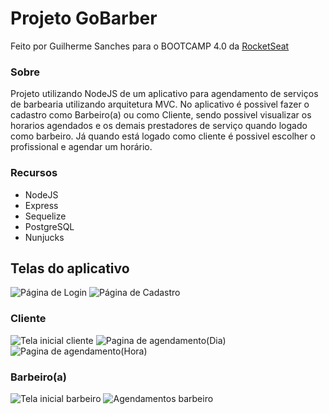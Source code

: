 # Projeto GoBarber

Feito por Guilherme Sanches para o BOOTCAMP 4.0 da [RocketSeat](https://www.rocketseat.com.br/)

### Sobre

Projeto utilizando NodeJS de um aplicativo para agendamento de serviços de barbearia utilizando arquitetura MVC. No aplicativo é possivel fazer o cadastro como Barbeiro(a) ou como Cliente, sendo possivel visualizar os horarios agendados e os demais prestadores de serviço quando logado como barbeiro. Já quando está logado como cliente é possivel escolher o profissional e agendar um horário.

### Recursos

- NodeJS
- Express
- Sequelize
- PostgreSQL
- Nunjucks

## Telas do aplicativo

![Página de Login](https://raw.githubusercontent.com/GSANCHESAV/GoBarber/master/imagens%20telas/1%20-%20Login.png)
![Página de Cadastro](https://raw.githubusercontent.com/GSANCHESAV/GoBarber/master/imagens%20telas/2%20-%20Cadastro.png)
### Cliente
![Tela inicial cliente](https://raw.githubusercontent.com/GSANCHESAV/GoBarber/master/imagens%20telas/3%20-%20Tela%20inicial%20cliente.png)
![Pagina de agendamento(Dia)](https://raw.githubusercontent.com/GSANCHESAV/GoBarber/master/imagens%20telas/4%20-%20Agendamento%20dia.png)
![Pagina de agendamento(Hora)](https://raw.githubusercontent.com/GSANCHESAV/GoBarber/master/imagens%20telas/6%20-%20Agendamento%20horario%20restante.png)
### Barbeiro(a)
![Tela inicial barbeiro](https://raw.githubusercontent.com/GSANCHESAV/GoBarber/master/imagens%20telas/7%20-%20Tela%20inicial%20barbeiro.png)
![Agendamentos barbeiro](https://raw.githubusercontent.com/GSANCHESAV/GoBarber/master/imagens%20telas/8%20-%20Clientes%20barbeiro.png)


